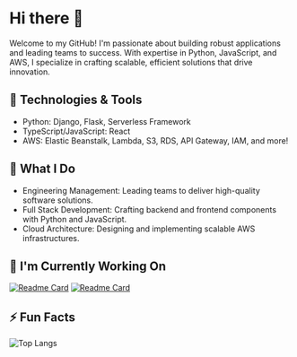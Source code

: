 # Hi there 👋
Welcome to my GitHub! I'm passionate about building robust applications and leading teams to success. With expertise in Python, JavaScript, and AWS, I specialize in crafting scalable, efficient solutions that drive innovation.

## 🔧 Technologies & Tools
- Python: Django, Flask, Serverless Framework
- TypeScript/JavaScript: React
- AWS: Elastic Beanstalk, Lambda, S3, RDS, API Gateway, IAM, and more!
## 💼 What I Do
- Engineering Management: Leading teams to deliver high-quality software solutions.
- Full Stack Development: Crafting backend and frontend components with Python and JavaScript.
- Cloud Architecture: Designing and implementing scalable AWS infrastructures.
## 🔭 I'm Currently Working On
[![Readme Card](https://github-readme-stats.vercel.app/api/pin/?username=joshkotrous&repo=devume-frontend)](https://github.com/joshkotrous/devume-frontend)
[![Readme Card](https://github-readme-stats.vercel.app/api/pin/?username=joshkotrous&repo=devume-backend)](https://github.com/joshkotrous/devume-backend)
<!--
## 🚀 Projects:
Here are a few projects I've worked on:

Project 1: Brief description
Project 2: Brief description
Project 3: Brief description
## 📫 Let's Connect:
LinkedIn: Your LinkedIn Profile
Twitter: @YourTwitterHandle
Feel free to explore my repositories and reach out if you have any questions or collaboration opportunities. Happy coding! 🌟

Feel free to customize it to fit your style and preferences!
<!--
**joshkotrous/joshkotrous** is a ✨ _special_ ✨ repository because its `README.md` (this file) appears on your GitHub profile.

Here are some ideas to get you started:

- 🔭 I’m currently working on ...
- 🌱 I’m currently learning ...
- 👯 I’m looking to collaborate on ...
- 🤔 I’m looking for help with ...
- 💬 Ask me about ...
- 📫 How to reach me: ...
- 😄 Pronouns: ...
- 
-->
## ⚡ Fun Facts
![Top Langs](https://github-readme-stats.vercel.app/api/top-langs/?username=joshkotrous&hide=css,html)


